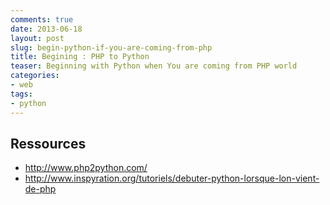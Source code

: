 ```yaml
---
comments: true
date: 2013-06-18
layout: post
slug: begin-python-if-you-are-coming-from-php
title: Begining : PHP to Python
teaser: Beginning with Python when You are coming from PHP world
categories:
- web
tags:
- python
---
```


## Ressources

 * http://www.php2python.com/
 * http://www.inspyration.org/tutoriels/debuter-python-lorsque-lon-vient-de-php
